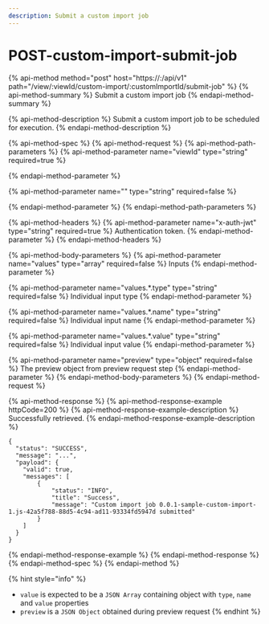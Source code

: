 ```yaml
---
description: Submit a custom import job
---
```


# POST-custom-import-submit-job

{% api-method method="post" host="https://<host>:<port>/api/v1" path="/view/:viewId/custom-import/:customImportId/submit-job" %}
{% api-method-summary %}
Submit a custom import job
{% endapi-method-summary %}

{% api-method-description %}
Submit a custom import job to be scheduled for execution.
{% endapi-method-description %}

{% api-method-spec %}
{% api-method-request %}
{% api-method-path-parameters %}
{% api-method-parameter name="viewId" type="string" required=true %}

{% endapi-method-parameter %}

{% api-method-parameter name="" type="string" required=false %}

{% endapi-method-parameter %}
{% endapi-method-path-parameters %}

{% api-method-headers %}
{% api-method-parameter name="x-auth-jwt" type="string" required=true %}
Authentication token.
{% endapi-method-parameter %}
{% endapi-method-headers %}

{% api-method-body-parameters %}
{% api-method-parameter name="values" type="array" required=false %}
Inputs
{% endapi-method-parameter %}

{% api-method-parameter name="values.\*.type" type="string" required=false %}
Individual input type
{% endapi-method-parameter %}

{% api-method-parameter name="values.\*.name" type="string" required=false %}
Individual input name
{% endapi-method-parameter %}

{% api-method-parameter name="values.\*.value" type="string" required=false %}
Individual input value
{% endapi-method-parameter %}

{% api-method-parameter name="preview" type="object" required=false %}
The preview object from preview request step
{% endapi-method-parameter %}
{% endapi-method-body-parameters %}
{% endapi-method-request %}

{% api-method-response %}
{% api-method-response-example httpCode=200 %}
{% api-method-response-example-description %}
Successfully retrieved.
{% endapi-method-response-example-description %}

```
{
  "status": "SUCCESS",
  "message": "...",
  "payload": {
    "valid": true,
    "messages": [
        {
            "status": "INFO",
            "title": "Success",
            "message": "Custom import job 0.0.1-sample-custom-import-1.js-42a5f788-88d5-4c94-ad11-93334fd5947d submitted"
        }
    ]
  }
}
```
{% endapi-method-response-example %}
{% endapi-method-response %}
{% endapi-method-spec %}
{% endapi-method %}

{% hint style="info" %}
* `value` is expected to be a `JSON Array` containing object with `type`, `name` and `value` properties
* `preview` is a `JSON Object` obtained during preview request
{% endhint %}



